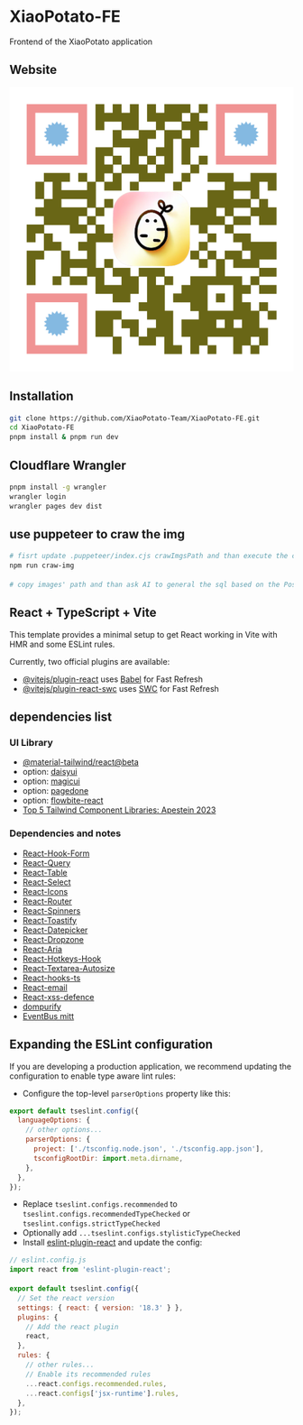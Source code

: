 # XiaoPotato-FE

Frontend of the XiaoPotato application

## Website

![XiaoPotato](./public/XiaoPotatoQrCode002.png)

## Installation

```bash
git clone https://github.com/XiaoPotato-Team/XiaoPotato-FE.git
cd XiaoPotato-FE
pnpm install & pnpm run dev
```

## Cloudflare Wrangler

```bash
pnpm install -g wrangler
wrangler login
wrangler pages dev dist
```

## use puppeteer to craw the img

```bash
# fisrt update .puppeteer/index.cjs crawImgsPath and than execute the command
npm run craw-img

# copy images' path and than ask AI to general the sql based on the Post table scheme, reference: src/main/resources/sql/ddl/insertPostDataAndBindUser.sql
```

## React + TypeScript + Vite

This template provides a minimal setup to get React working in Vite with HMR and some ESLint rules.

Currently, two official plugins are available:

- [@vitejs/plugin-react](https://github.com/vitejs/vite-plugin-react/blob/main/packages/plugin-react/README.md) uses [Babel](https://babeljs.io/) for Fast Refresh
- [@vitejs/plugin-react-swc](https://github.com/vitejs/vite-plugin-react-swc) uses [SWC](https://swc.rs/) for Fast Refresh

## dependencies list

### UI Library

- [@material-tailwind/react@beta](https://www.material-tailwind.com/docs/v3/react/badge)
- option: [daisyui](https://daisyui.com/components/toast/)
- option: [magicui](https://magicui.design/docs/components/tweet-card)
- option: [pagedone](https://pagedone.io/docs/modal)
- option: [flowbite-react](https://flowbite-react.com/docs/getting-started/introduction)
- [Top 5 Tailwind Component Libraries: Apestein 2023](https://dev.to/apestein/top-5-tailwind-component-libraries-m0c)

### Dependencies and notes

- [React-Hook-Form](https://react-hook-form.com/)
- [React-Query](https://react-query.tanstack.com/)
- [React-Table](https://react-table.tanstack.com/)
- [React-Select](https://react-select.com/)
- [React-Icons](https://react-icons.github.io/react-icons/)
- [React-Router](https://reactrouter.com/)
- [React-Spinners](https://www.npmjs.com/package/react-spinners)
- [React-Toastify](https://fkhadra.github.io/react-toastify/introduction/)
- [React-Datepicker](https://reactdatepicker.com/)
- [React-Dropzone](https://react-dropzone.js.org/)
- [React-Aria](https://react-spectrum.adobe.com/react-aria/)
- [React-Hotkeys-Hook](https://react-hotkeys-hook.vercel.app/docs/intro)
- [React-Textarea-Autosize](https://github.com/Andarist/react-textarea-autosize)
- [React-hooks-ts](https://usehooks-ts.com/react-hook/use-media-query)
- [React-email](https://react.email/docs/integrations/resend)
- [React-xss-defence](https://www.dhiwise.com/post/react-xss-advanced-strategies-for-mitigating-security-threats)
- [dompurify](https://www.npmjs.com/package/dompurify)
- [EventBus mitt](https://github.com/developit/mitt)

## Expanding the ESLint configuration

If you are developing a production application, we recommend updating the configuration to enable type aware lint rules:

- Configure the top-level `parserOptions` property like this:

```js
export default tseslint.config({
  languageOptions: {
    // other options...
    parserOptions: {
      project: ['./tsconfig.node.json', './tsconfig.app.json'],
      tsconfigRootDir: import.meta.dirname,
    },
  },
});
```

- Replace `tseslint.configs.recommended` to `tseslint.configs.recommendedTypeChecked` or `tseslint.configs.strictTypeChecked`
- Optionally add `...tseslint.configs.stylisticTypeChecked`
- Install [eslint-plugin-react](https://github.com/jsx-eslint/eslint-plugin-react) and update the config:

```js
// eslint.config.js
import react from 'eslint-plugin-react';

export default tseslint.config({
  // Set the react version
  settings: { react: { version: '18.3' } },
  plugins: {
    // Add the react plugin
    react,
  },
  rules: {
    // other rules...
    // Enable its recommended rules
    ...react.configs.recommended.rules,
    ...react.configs['jsx-runtime'].rules,
  },
});
```
